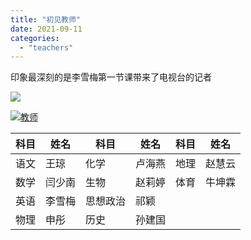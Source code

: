 ```yaml
---
title: "初见教师"
date: 2021-09-11
categories: 
  - "teachers"
---
```


印象最深刻的是李雪梅第一节课带来了电视台的记者

[![](images/d2b5ca33-bd97-0f64-a630-1fa75ae2eb22-1.png)](https://blog.class612.bond/wp-content/uploads/2025/04/d2b5ca33-bd97-0f64-a630-1fa75ae2eb22-1.png)

[![教师](images/d2b5ca33-bd97-0f64-a630-1fa75ae2eb22.png)](https://blog.class612.bond/wp-content/uploads/2025/04/d2b5ca33-bd97-0f64-a630-1fa75ae2eb22.png)

| 科目 | 姓名 | 科目 | 姓名 | 科目 | 姓名 |
| --- | --- | --- | --- | --- | --- |
| 语文 | 王琼 | 化学 | 卢海燕 | 地理 | 赵慧云 |
| 数学 | 闫少南 | 生物 | 赵莉婷 | 体育 | 牛坤霖 |
| 英语 | 李雪梅 | 思想政治 | 祁颖 |  |  |
| 物理 | 申彤 | 历史 | 孙建国 |  |  |
